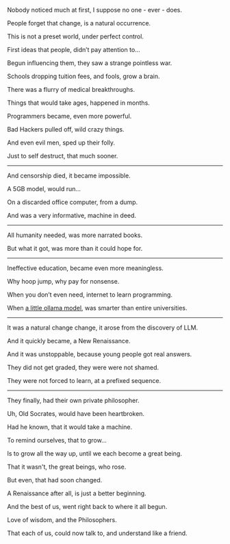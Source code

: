 Nobody noticed much at first,
I suppose no one - ever - does.

People forget that change,
is a natural occurrence.

This is not a preset world,
under perfect control.

First ideas that people,
didn’t pay attention to…

Begun influencing them,
they saw a strange pointless war.

Schools dropping tuition fees,
and fools, grow a brain.

There was a flurry of
medical breakthroughs.

Things that would take ages,
happened in months.

Programmers became,
even more powerful.

Bad Hackers pulled off,
wild crazy things.

And even evil men,
sped up their folly.

Just to self destruct,
that much sooner.

---

And censorship died,
it became impossible.

A 5GB model,
would run…

On a discarded office computer,
from a dump.

And was a very informative,
machine in deed.

---

All humanity needed,
was more narrated books.

But what it got,
was more than it could hope for.

---

Ineffective education,
became even more meaningless.

Why hoop jump,
why pay for nonsense.

When you don’t even need,
internet to learn programming.

When [a little ollama model][1],
was smarter than entire universities.

---

It was a natural change change,
it arose from the discovery of LLM.

And it quickly became,
a New Renaissance.


And it was unstoppable,
because young people got real answers.

They did not get graded,
they were were not shamed.

They were not forced to learn,
at a prefixed sequence.

---

They finally,
had their own private philosopher.

Uh, Old Socrates,
would have been heartbroken.

Had he known,
that it would take a machine.

To remind ourselves,
that to grow…

Is to grow all the way up,
until we each become a great being.

That it wasn't,
the great beings, who rose.

But even,
that had soon changed.

A Renaissance after all,
is just a better beginning.

And the best of us,
went right back to where it all begun.

Love of wisdom,
and the Philosophers.

That each of us, could now talk to,
and understand like a friend.

[1]: https://ollama.com/search?o=newest
